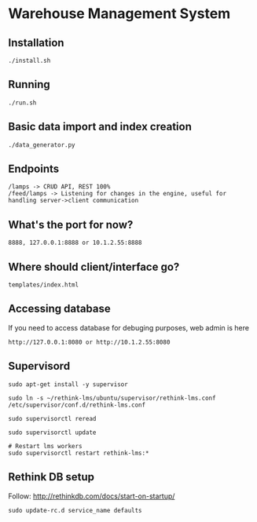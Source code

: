 # Warehouse Management System

## Installation

```
./install.sh
```

## Running

```
./run.sh
```

## Basic data import and index creation

```
./data_generator.py
```

## Endpoints
```
/lamps -> CRUD API, REST 100%
/feed/lamps -> Listening for changes in the engine, useful for handling server->client communication
```
## What's the port for now?
```
8888, 127.0.0.1:8888 or 10.1.2.55:8888
```


## Where should client/interface go?
```
templates/index.html
```
## Accessing database

If you need to access database for debuging purposes, web admin is here

```
http://127.0.0.1:8080 or http://10.1.2.55:8080
```

## Supervisord
```
sudo apt-get install -y supervisor

sudo ln -s ~/rethink-lms/ubuntu/supervisor/rethink-lms.conf /etc/supervisor/conf.d/rethink-lms.conf

sudo supervisorctl reread

sudo supervisorctl update

# Restart lms workers
sudo supervisorctl restart rethink-lms:*

```

## Rethink DB setup
Follow: http://rethinkdb.com/docs/start-on-startup/
```
sudo update-rc.d service_name defaults
```